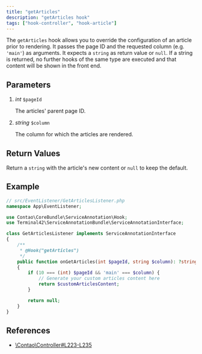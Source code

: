 ```yaml
---
title: "getArticles"
description: "getArticles hook"
tags: ["hook-controller", "hook-article"]
---
```


The `getArticles` hook allows you to override the configuration of an article 
prior to rendering. It passes the page ID and the requested column (e.g. `'main'`)
as arguments. It expects a `string` as return value or `null`. If a string is
returned, no further hooks of the same type are executed and that content will
be shown in the front end.


## Parameters

1. *int* `$pageId`

    The articles' parent page ID.

2. *string* `$column`

    The column for which the articles are rendered.


## Return Values

Return a `string` with the article's new content or `null` to keep the default.


## Example

```php
// src/EventListener/GetArticlesListener.php
namespace App\EventListener;

use Contao\CoreBundle\ServiceAnnotation\Hook;
use Terminal42\ServiceAnnotationBundle\ServiceAnnotationInterface;

class GetArticlesListener implements ServiceAnnotationInterface
{
    /**
     * @Hook("getArticles")
     */
    public function onGetArticles(int $pageId, string $column): ?string
    {
        if (10 === (int) $pageId && 'main' === $column) {
            // Generate your custom articles content here
            return $customArticlesContent;
        }

        return null;
    }
}
```


## References

* [\Contao\Controller#L223-L235](https://github.com/contao/contao/blob/4.7.6/core-bundle/src/Resources/contao/library/Contao/Controller.php#L223-L235)
